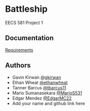 # Battleship
EECS 581 Project 1

## Documentation
[Requirements](https://docs.google.com/document/d/10r5hgZv-ZB88HSJeFSym4U1EDQSdLqcQY_PAIUn2oGA/edit?usp=sharing)

## Authors
- Gavin Kirwan [@gkirwan](https://www.github.com/gkirwan43)
- Ethan Wheat [@ethanwheat](https://github.com/ethanwheat)
- Tanner Barcus [@tbarcus11](https://github.com/tbarcus11)
- Mario Sumanasekara [@MarioS531](https://github.com/MarioS531)
- Edgar Mendez [@EdgarMC22](https://github.com/EdgarMC22)
- Add your name and github link here

